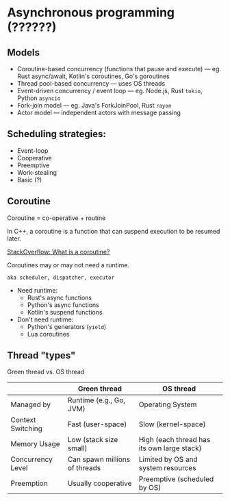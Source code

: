 # Asynchronous programming (??????)

## Models

* Coroutine-based concurrency (functions that pause and execute) — eg. Rust async/await, Kotlin's coroutines, Go's goroutines
* Thread pool-based concurrency — uses OS threads
* Event-driven concurrency / event loop — eg. Node.js, Rust `tokio`, Python `asyncio`
* Fork-join model — eg. Java's ForkJoinPool, Rust `rayon`
* Actor model — independent actors with message passing

## Scheduling strategies:
* Event-loop
* Cooperative
* Preemptive
* Work-stealing
* Basic (?)

## Coroutine

Coroutine = co-operative + routine

In C++, a coroutine is a function that can suspend execution to be resumed later.

[StackOverflow: What is a coroutine?](https://stackoverflow.com/questions/553704/what-is-a-coroutine)

Coroutines may or may not need a runtime.

~~~admonish tip title="Runtime"
aka scheduler, dispatcher, executor
~~~

* Need runtime:
  * Rust's async functions
  * Python's async functions
  * Kotlin's suspend functions
* Don't need runtime:
  * Python's generators (`yield`)
  * Lua coroutines

## Thread "types"

Green thread vs. OS thread

|             | Green thread           | OS thread                |
|-------------| -----------------------|--------------------------|
| Managed by	| Runtime (e.g., Go, JVM) |	Operating System  |
| Context Switching |	Fast (user-space)	| Slow (kernel-space) |
| Memory Usage	| Low (stack size small)	| High (each thread has its own large stack) | 
| Concurrency Level |	Can spawn millions of threads	| Limited by OS and system resources |
| Preemption	|Usually cooperative |	Preemptive (scheduled by OS) |


